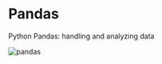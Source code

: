 # Pandas
Python Pandas: handling and analyzing data

![pandas](https://github.com/alvarengaricardo/Pandas/blob/main/panda.png)
